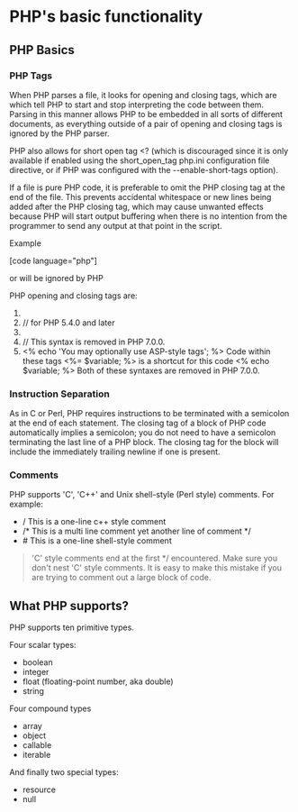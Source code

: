 # PHP's basic functionality

## PHP Basics


### PHP Tags

When PHP parses a file, it looks for opening and closing tags, which are <?php and ?> which tell PHP to start and stop interpreting the code between them. Parsing in this manner allows PHP to be embedded in all sorts of different documents, as everything outside of a pair of opening and closing tags is ignored by the PHP parser.

PHP also allows for short open tag <? (which is discouraged since it is only available if enabled using the short_open_tag php.ini configuration file directive, or if PHP was configured with the --enable-short-tags option).

If a file is pure PHP code, it is preferable to omit the PHP closing tag at the end of the file. This prevents accidental whitespace or new lines being added after the PHP closing tag, which may cause unwanted effects because PHP will start output buffering when there is no intention from the programmer to send any output at that point in the script.

Example

[code language="php"]
<?php
echo "Hello world";
// ... more code
echo "Last statement";
the script ends here with no PHP closing tag
[/code]

### Escaping from HTML

Anything you write outside PHP tags that is <?php ?> or <?= ?> will be ignored by PHP

PHP opening and closing tags are:

1. <?php echo 'your string here'; ?>
2. <?= 'your string here' ?> // for PHP 5.4.0 and later
3. <? echo 'this code is within short tags, but will only work '. 'if short_open_tag is enabled'; ?>
4. <script language="php"> echo 'your string here'; </script> // This syntax is removed in PHP 7.0.0.
5. <% echo 'You may optionally use ASP-style tags'; %>
    Code within these tags <%= $variable; %> is a shortcut for this code <% echo $variable; %>
    Both of these syntaxes are removed in PHP 7.0.0.

### Instruction Separation

As in C or Perl, PHP requires instructions to be terminated with a semicolon at the end of each statement. The closing tag of a block of PHP code automatically implies a semicolon; you do not need to have a semicolon terminating the last line of a PHP block. The closing tag for the block will include the immediately trailing newline if one is present.

### Comments

PHP supports 'C', 'C++' and Unix shell-style (Perl style) comments. For example:

* / This is a one-line c++ style comment
* /* This is a multi line comment
    yet another line of comment \*/
* \# This is a one-line shell-style comment

> 'C' style comments end at the first \*/ encountered. Make sure you don't nest 'C' style comments. It is easy to make this mistake if you are trying to comment out a large block of code.

## What PHP supports?

PHP supports ten primitive types.

Four scalar types:

* boolean
* integer
* float (floating-point number, aka double)
* string

Four compound types

* array
* object
* callable
* iterable

And finally two special types:

* resource
* null
